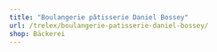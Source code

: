 ```yaml
---
title: "Boulangerie pâtisserie Daniel Bossey"
url: /trelex/boulangerie-patisserie-daniel-bossey/
shop: Bäckerei
---
```


